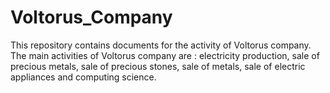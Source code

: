 # Voltorus_Company
This repository contains documents for the activity of Voltorus company. 
The main activities of Voltorus company are : electricity production, sale of precious metals, sale of precious stones, sale of metals, sale of electric appliances and computing science.
